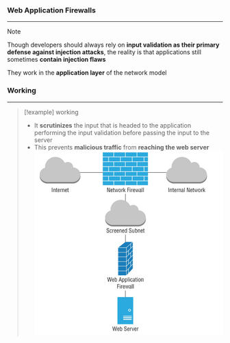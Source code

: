 ### Web Application Firewalls
---
>[!note]
>Though developers should always rely on **input validation as their primary defense against injection attacks**, the reality is that applications still sometimes **contain injection flaws** 

They work in the **application layer** of the network model

### Working 
---
>[!example] working
>- It **scrutinizes** the input that is headed to the application performing the input validation before passing the input to the server 
>- This prevents **malicious traffic** from **reaching the web server** 
>![Pasted image 20251002111939.png](../../images/Pasted%20image%2020251002111939.png)


